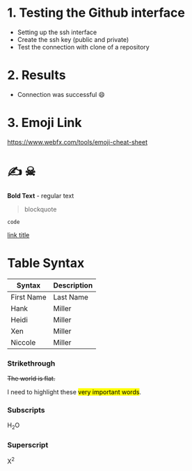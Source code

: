 # 1. Testing the Github interface
- Setting up the ssh interface
- Create the ssh key (public and private)
- Test the connection with clone of a repository

# 2. Results
- Connection was successful :smile:

# 3. Emoji Link
<https://www.webfx.com/tools/emoji-cheat-sheet>

# ✍ ☠

**Bold Text** - regular text

> blockquote

`code`

[link title](https://www.example.com)

# Table Syntax
| Syntax | Description |
| ----------- | ----------- |
| First Name | Last Name |
| Hank | Miller |
| Heidi | Miller |
| Xen | Miller |
| Niccole | Miller |

### Strikethrough
~~The world is flat.~~

I need to highlight these <mark>very important words</mark>.

### Subscripts
H<sub>2</sub>O

### Superscript
X<sup>2</sup>